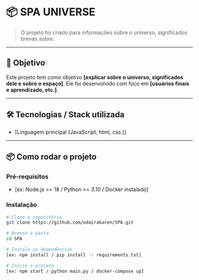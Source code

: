 # 📦 SPA UNIVERSE

>  O projeto foi criado para informações sobre o universo, significados breves sobre.

---

## 🚀 Objetivo

Este projeto tem como objetivo **[explicar sobre o universo, significados dele e sobre o espaço]**. Ele foi desenvolvido com foco em **[usuários finais e aprendizado, etc.]**.

---

## 🛠️ Tecnologias / Stack utilizada

- [Linguagem principal (JavaScript, html, css.)]

---

## 📦 Como rodar o projeto

### Pré-requisitos

- [ex: Node.js >= 18 / Python >= 3.10 / Docker instalado]

### Instalação

```bash
# Clone o repositório
git clone https://github.com/odairakaren/SPA.git

# Acesse a pasta
cd SPA

# Instale as dependências
[ex: npm install / pip install -r requirements.txt]

# Inicie o projeto
[ex: npm start / python main.py / docker-compose up]
